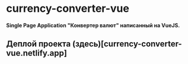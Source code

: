 # currency-converter-vue
#### Single Page Application "Конвертер валют" написанный на VueJS.
## Деплой проекта (здесь)[currency-converter-vue.netlify.app]
